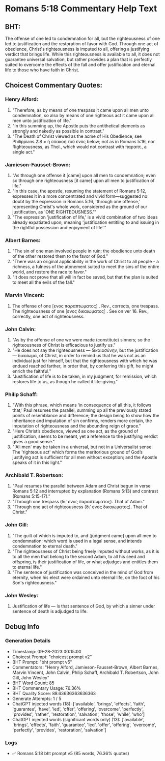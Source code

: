 # Romans 5:18 Commentary Help Text

## BHT:
The offense of one led to condemnation for all, but the righteousness of one led to justification and the restoration of favor with God. Through one act of obedience, Christ's righteousness is imputed to all, offering a justifying verdict that brings life. While this righteousness is available to all, it does not guarantee universal salvation, but rather provides a plan that is perfectly suited to overcome the effects of the fall and offer justification and eternal life to those who have faith in Christ.

## Choicest Commentary Quotes:
### Henry Alford:
1. "Therefore, as by means of one trespass it came upon all men unto condemnation, so also by means of one righteous act it came upon all men unto justification of life." 
2. "In this summing up, the Apostle puts the antithetical elements as strongly and nakedly as possible in contrast."
3. "The Death of Christ viewed as the acme of His Obedience, see Philippians 2:8 = ἡ ὑπακοὴ τοῦ ἑνός below; not as in Romans 5:16, nor Righteousness, as Thol., which would not contrast with παραπτ., a single act."


### Jamieson-Fausset-Brown:
1. "As through one offense it [came] upon all men to condemnation; even so through one righteousness [it came] upon all men to justification of life." 
2. "In this case, the apostle, resuming the statement of Romans 5:12, expresses it in a more concentrated and vivid form—suggested no doubt by the expression in Romans 5:16, 'through one offense,' representing Christ's whole work, considered as the ground of our justification, as 'ONE RIGHTEOUSNESS.'"
3. "The expression 'justification of life,' is a vivid combination of two ideas already expatiated upon, meaning 'justification entitling to and issuing in the rightful possession and enjoyment of life'."

### Albert Barnes:
1. "The sin of one man involved people in ruin; the obedience unto death of the other restored them to the favor of God."
2. "There was an original applicability in the work of Christ to all people - a richness, a fulness of the atonement suited to meet the sins of the entire world, and restore the race to favor."
3. "It does not prove that all will in fact be saved, but that the plan is suited to meet all the evils of the fall."

### Marvin Vincent:
1. The offense of one [ενος παραπτωματος] . Rev., corrects, one trespass. The righteousness of one [ενος δικαιωματος] . See on ver 16. Rev., correctly, one act of righteousness.

### John Calvin:
1. "As by the offense of one we were made (constitute) sinners; so the righteousness of Christ is efficacious to justify us."
2. "He does not say the righteousness — δικαιοσύνην, but the justification — δικαίωμα, of Christ, in order to remind us that he was not as an individual just for himself, but that the righteousness with which he was endued reached farther, in order that, by conferring this gift, he might enrich the faithful."
3. "Justification of life is to be taken, in my judgment, for remission, which restores life to us, as though he called it life-giving."

### Philip Schaff:
1. "With this phrase, which means ‘in consequence of all this, it follows that,’ Paul resumes the parallel, summing up all the previously stated points of resemblance and difference; the design being to show how the inheritance and imputation of sin confirms, renders more certain, the imputation of righteousness and the abounding reign of grace."
2. "Here Christ’s obedience, viewed as one act, as the ground of justification, seems to be meant, yet a reference to the justifying verdict gives a good sense."
3. "'All men' may be taken in a universal, but not in a Universalist sense. The 'righteous act' which forms the meritorious ground of God’s justifying act is sufficient for all men without exception; and the Apostle speaks of it in this light."

### Archibald T. Robertson:
1. "Paul resumes the parallel between Adam and Christ begun in verse Romans 5:12 and interrupted by explanation (Romans 5:13) and contrast (Romans 5:15-17)."
2. "Through one trespass (δι' ενος παραπτωματος). That of Adam."
3. "Through one act of righteousness (δι' ενος δικαιωματος). That of Christ."

### John Gill:
1. "The guilt of which is imputed to, and [judgment came] upon all men to condemnation; which word is used in a legal sense, and intends condemnation to eternal death."
2. "The righteousness of Christ being freely imputed without works, as it is to all the men that belong to the second Adam, to all his seed and offspring, is their justification of life, or what adjudges and entitles them to eternal life."
3. "The sentence of justification was conceived in the mind of God from eternity, when his elect were ordained unto eternal life, on the foot of his Son's righteousness."

### John Wesley:
1. Justification of life — Is that sentence of God, by which a sinner under sentence of death is adjudged to life.


## Debug Info
### Generation Details
- Timestamp: 09-28-2023 00:15:00
- Choicest Prompt: "choicest prompt v2"
- BHT Prompt: "bht prompt v5"
- Commentators: "Henry Alford, Jamieson-Fausset-Brown, Albert Barnes, Marvin Vincent, John Calvin, Philip Schaff, Archibald T. Robertson, John Gill, John Wesley"
- BHT Word Count: 85
- BHT Commentary Usage: 76.36%
- BHT Quality Score: 88.63636363636363
- Generate Attempts: 1 / 5
- ChatGPT injected words (18):
	['available', 'brings', 'effects', 'faith', 'guarantee', 'have', 'led', 'offer', 'offering', 'overcome', 'perfectly', 'provides', 'rather', 'restoration', 'salvation', 'those', 'while', 'who']
- ChatGPT injected words (significant words only) (13):
	['available', 'brings', 'effects', 'faith', 'guarantee', 'led', 'offer', 'offering', 'overcome', 'perfectly', 'provides', 'restoration', 'salvation']

### Logs
- ✅ Romans 5:18 bht prompt v5 (85 words, 76.36% quotes)